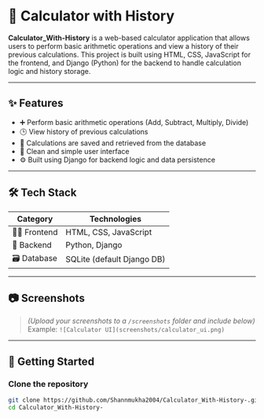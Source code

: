 # 🧮 Calculator with History

**Calculator_With-History** is a web-based calculator application that allows users to perform basic arithmetic operations and view a history of their previous calculations. This project is built using HTML, CSS, JavaScript for the frontend, and Django (Python) for the backend to handle calculation logic and history storage.

---

## ✨ Features

- ➕ Perform basic arithmetic operations (Add, Subtract, Multiply, Divide)
- 🕒 View history of previous calculations
- 💾 Calculations are saved and retrieved from the database
- 🎨 Clean and simple user interface
- ⚙️ Built using Django for backend logic and data persistence

---

## 🛠️ Tech Stack

| Category        | Technologies              |
|----------------|---------------------------|
| 👨‍💻 Frontend   | HTML, CSS, JavaScript     |
| 🧠 Backend      | Python, Django             |
| 🗃️ Database     | SQLite (default Django DB) |

---

## 📷 Screenshots

> *(Upload your screenshots to a `/screenshots` folder and include below)*  
> Example:
> `![Calculator UI](screenshots/calculator_ui.png)`

---

## 🚀 Getting Started

### Clone the repository
```bash
git clone https://github.com/Shannmukha2004/Calculator_With-History-.git
cd Calculator_With-History-
